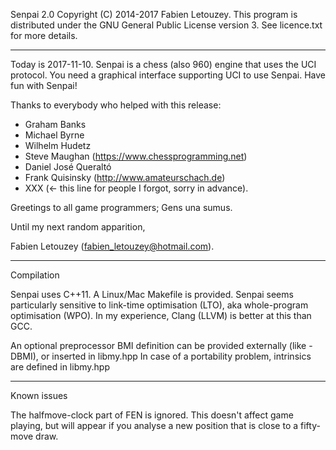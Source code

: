 
Senpai 2.0 Copyright (C) 2014-2017 Fabien Letouzey.
This program is distributed under the GNU General Public License version 3.
See licence.txt for more details.

---

Today is 2017-11-10.
Senpai is a chess (also 960) engine that uses the UCI protocol.
You need a graphical interface supporting UCI to use Senpai.
Have fun with Senpai!

Thanks to everybody who helped with this release:
- Graham Banks
- Michael Byrne
- Wilhelm Hudetz
- Steve Maughan (https://www.chessprogramming.net)
- Daniel José Queraltó
- Frank Quisinsky (http://www.amateurschach.de)
- XXX (<- this line for people I forgot, sorry in advance).

Greetings to all game programmers; Gens una sumus.

Until my next random apparition,

Fabien Letouzey (fabien_letouzey@hotmail.com).

---

Compilation

Senpai uses C++11.  A Linux/Mac Makefile is provided.  Senpai seems particularly sensitive to link-time optimisation (LTO), aka whole-program optimisation (WPO).  In my experience, Clang (LLVM) is better at this than GCC.

An optional preprocessor BMI definition can be provided externally (like -DBMI), or inserted in libmy.hpp
In case of a portability problem, intrinsics are defined in libmy.hpp

---

Known issues

The halfmove-clock part of FEN is ignored.  This doesn't affect game playing, but will appear if you analyse a new position that is close to a fifty-move draw.

